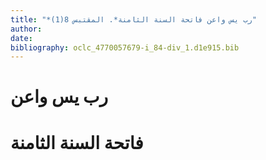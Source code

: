 ```yaml
---
title: "*رب يس واعن فاتحة السنة الثامنة*. المقتبس 8(1)"
author: 
date: 
bibliography: oclc_4770057679-i_84-div_1.d1e915.bib
---
```




#  رب يس واعن 



#  فاتحة السنة الثامنة 



